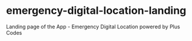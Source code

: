# emergency-digital-location-landing
Landing page of the App - Emergency Digital Location powered by Plus Codes
